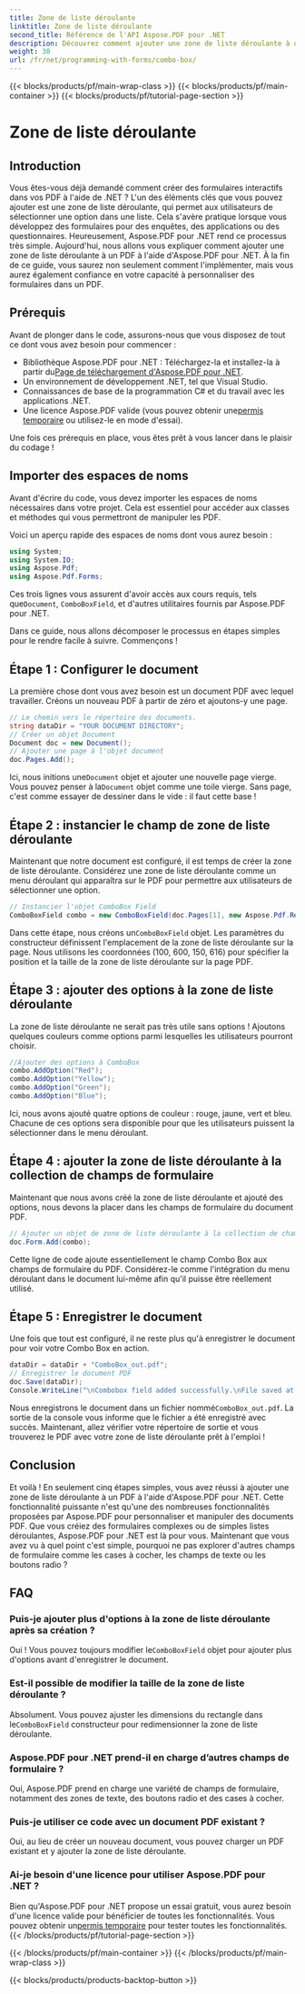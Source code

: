 ```yaml
---
title: Zone de liste déroulante
linktitle: Zone de liste déroulante
second_title: Référence de l'API Aspose.PDF pour .NET
description: Découvrez comment ajouter une zone de liste déroulante à un PDF à l'aide d'Aspose.PDF pour .NET. Suivez notre guide étape par étape pour créer facilement des formulaires PDF interactifs.
weight: 30
url: /fr/net/programming-with-forms/combo-box/
---
```


{{< blocks/products/pf/main-wrap-class >}}
{{< blocks/products/pf/main-container >}}
{{< blocks/products/pf/tutorial-page-section >}}

# Zone de liste déroulante

## Introduction

Vous êtes-vous déjà demandé comment créer des formulaires interactifs dans vos PDF à l'aide de .NET ? L'un des éléments clés que vous pouvez ajouter est une zone de liste déroulante, qui permet aux utilisateurs de sélectionner une option dans une liste. Cela s'avère pratique lorsque vous développez des formulaires pour des enquêtes, des applications ou des questionnaires. Heureusement, Aspose.PDF pour .NET rend ce processus très simple. Aujourd'hui, nous allons vous expliquer comment ajouter une zone de liste déroulante à un PDF à l'aide d'Aspose.PDF pour .NET. À la fin de ce guide, vous saurez non seulement comment l'implémenter, mais vous aurez également confiance en votre capacité à personnaliser des formulaires dans un PDF.

## Prérequis

Avant de plonger dans le code, assurons-nous que vous disposez de tout ce dont vous avez besoin pour commencer :

- Bibliothèque Aspose.PDF pour .NET : Téléchargez-la et installez-la à partir du[Page de téléchargement d'Aspose.PDF pour .NET](https://releases.aspose.com/pdf/net/).
- Un environnement de développement .NET, tel que Visual Studio.
- Connaissances de base de la programmation C# et du travail avec les applications .NET.
-  Une licence Aspose.PDF valide (vous pouvez obtenir une[permis temporaire](https://purchase.aspose.com/temporary-license/) ou utilisez-le en mode d'essai).

Une fois ces prérequis en place, vous êtes prêt à vous lancer dans le plaisir du codage !

## Importer des espaces de noms

Avant d'écrire du code, vous devez importer les espaces de noms nécessaires dans votre projet. Cela est essentiel pour accéder aux classes et méthodes qui vous permettront de manipuler les PDF.

Voici un aperçu rapide des espaces de noms dont vous aurez besoin :

```csharp
using System;
using System.IO;
using Aspose.Pdf;
using Aspose.Pdf.Forms;
```

 Ces trois lignes vous assurent d'avoir accès aux cours requis, tels que`Document`, `ComboBoxField`, et d'autres utilitaires fournis par Aspose.PDF pour .NET.

Dans ce guide, nous allons décomposer le processus en étapes simples pour le rendre facile à suivre. Commençons !

## Étape 1 : Configurer le document

La première chose dont vous avez besoin est un document PDF avec lequel travailler. Créons un nouveau PDF à partir de zéro et ajoutons-y une page.

```csharp
// Le chemin vers le répertoire des documents.
string dataDir = "YOUR DOCUMENT DIRECTORY";
// Créer un objet Document
Document doc = new Document();
// Ajouter une page à l'objet document
doc.Pages.Add();
```

 Ici, nous initions une`Document` objet et ajouter une nouvelle page vierge. Vous pouvez penser à la`Document` objet comme une toile vierge. Sans page, c'est comme essayer de dessiner dans le vide : il faut cette base !

## Étape 2 : instancier le champ de zone de liste déroulante

Maintenant que notre document est configuré, il est temps de créer la zone de liste déroulante. Considérez une zone de liste déroulante comme un menu déroulant qui apparaîtra sur le PDF pour permettre aux utilisateurs de sélectionner une option.

```csharp
// Instancier l'objet ComboBox Field
ComboBoxField combo = new ComboBoxField(doc.Pages[1], new Aspose.Pdf.Rectangle(100, 600, 150, 616));
```

 Dans cette étape, nous créons un`ComboBoxField` objet. Les paramètres du constructeur définissent l'emplacement de la zone de liste déroulante sur la page. Nous utilisons les coordonnées (100, 600, 150, 616) pour spécifier la position et la taille de la zone de liste déroulante sur la page PDF.

## Étape 3 : ajouter des options à la zone de liste déroulante

La zone de liste déroulante ne serait pas très utile sans options ! Ajoutons quelques couleurs comme options parmi lesquelles les utilisateurs pourront choisir.

```csharp
//Ajouter des options à ComboBox
combo.AddOption("Red");
combo.AddOption("Yellow");
combo.AddOption("Green");
combo.AddOption("Blue");
```

Ici, nous avons ajouté quatre options de couleur : rouge, jaune, vert et bleu. Chacune de ces options sera disponible pour que les utilisateurs puissent la sélectionner dans le menu déroulant.

## Étape 4 : ajouter la zone de liste déroulante à la collection de champs de formulaire

Maintenant que nous avons créé la zone de liste déroulante et ajouté des options, nous devons la placer dans les champs de formulaire du document PDF.

```csharp
// Ajouter un objet de zone de liste déroulante à la collection de champs de formulaire de l'objet de document
doc.Form.Add(combo);
```

Cette ligne de code ajoute essentiellement le champ Combo Box aux champs de formulaire du PDF. Considérez-le comme l'intégration du menu déroulant dans le document lui-même afin qu'il puisse être réellement utilisé.

## Étape 5 : Enregistrer le document

Une fois que tout est configuré, il ne reste plus qu'à enregistrer le document pour voir votre Combo Box en action.

```csharp
dataDir = dataDir + "ComboBox_out.pdf";
// Enregistrer le document PDF
doc.Save(dataDir);
Console.WriteLine("\nCombobox field added successfully.\nFile saved at " + dataDir);
```

 Nous enregistrons le document dans un fichier nommé`ComboBox_out.pdf`. La sortie de la console vous informe que le fichier a été enregistré avec succès. Maintenant, allez vérifier votre répertoire de sortie et vous trouverez le PDF avec votre zone de liste déroulante prêt à l'emploi !

## Conclusion

Et voilà ! En seulement cinq étapes simples, vous avez réussi à ajouter une zone de liste déroulante à un PDF à l'aide d'Aspose.PDF pour .NET. Cette fonctionnalité puissante n'est qu'une des nombreuses fonctionnalités proposées par Aspose.PDF pour personnaliser et manipuler des documents PDF. Que vous créiez des formulaires complexes ou de simples listes déroulantes, Aspose.PDF pour .NET est là pour vous. Maintenant que vous avez vu à quel point c'est simple, pourquoi ne pas explorer d'autres champs de formulaire comme les cases à cocher, les champs de texte ou les boutons radio ?

## FAQ

### Puis-je ajouter plus d'options à la zone de liste déroulante après sa création ?
 Oui ! Vous pouvez toujours modifier le`ComboBoxField` objet pour ajouter plus d'options avant d'enregistrer le document.

### Est-il possible de modifier la taille de la zone de liste déroulante ?
 Absolument. Vous pouvez ajuster les dimensions du rectangle dans le`ComboBoxField` constructeur pour redimensionner la zone de liste déroulante.

### Aspose.PDF pour .NET prend-il en charge d’autres champs de formulaire ?
Oui, Aspose.PDF prend en charge une variété de champs de formulaire, notamment des zones de texte, des boutons radio et des cases à cocher.

### Puis-je utiliser ce code avec un document PDF existant ?
Oui, au lieu de créer un nouveau document, vous pouvez charger un PDF existant et y ajouter la zone de liste déroulante.

### Ai-je besoin d'une licence pour utiliser Aspose.PDF pour .NET ?
 Bien qu'Aspose.PDF pour .NET propose un essai gratuit, vous aurez besoin d'une licence valide pour bénéficier de toutes les fonctionnalités. Vous pouvez obtenir un[permis temporaire](https://purchase.aspose.com/temporary-license/) pour tester toutes les fonctionnalités.
{{< /blocks/products/pf/tutorial-page-section >}}

{{< /blocks/products/pf/main-container >}}
{{< /blocks/products/pf/main-wrap-class >}}

{{< blocks/products/products-backtop-button >}}
